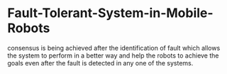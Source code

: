 # Fault-Tolerant-System-in-Mobile-Robots
consensus is being achieved after the 
identification of fault which allows the 
system to perform in a better way and 
help the robots to achieve the goals even 
after the fault is detected in any one of 
the systems.
